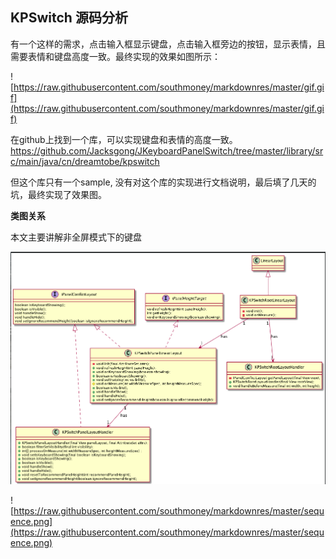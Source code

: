 ## KPSwitch 源码分析

有一个这样的需求，点击输入框显示键盘，点击输入框旁边的按钮，显示表情，且需要表情和键盘高度一致。最终实现的效果如图所示：

![https://raw.githubusercontent.com/southmoney/markdownres/master/gif.gif](https://raw.githubusercontent.com/southmoney/markdownres/master/gif.gif)

在github上找到一个库，可以实现键盘和表情的高度一致。https://github.com/Jacksgong/JKeyboardPanelSwitch/tree/master/library/src/main/java/cn/dreamtobe/kpswitch

但这个库只有一个sample, 没有对这个库的实现进行文档说明，最后填了几天的坑，最终实现了效果图。

**类图关系**

本文主要讲解非全屏模式下的键盘





![类图](https://raw.githubusercontent.com/southmoney/markdownres/master/class.png)







![https://raw.githubusercontent.com/southmoney/markdownres/master/sequence.png](https://raw.githubusercontent.com/southmoney/markdownres/master/sequence.png)

